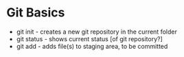 # Git Basics

* git init - creates a new git repository in the current folder
* git status - shows current status [of git repository?]
* git add - adds file(s) to staging area, to be committed
